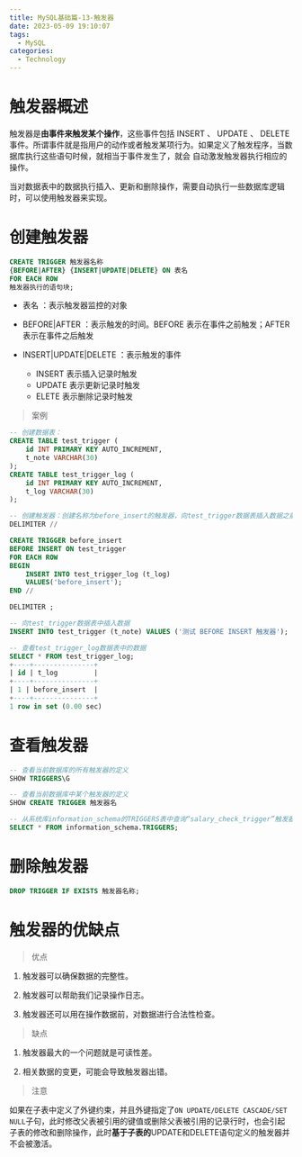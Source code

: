 ```yaml
---
title: MySQL基础篇-13-触发器
date: 2023-05-09 19:10:07
tags: 
  - MySQL
categories: 
  - Technology
---
```


# 触发器概述

 触发器是**由事件来触发某个操作**，这些事件包括 INSERT 、 UPDATE 、 DELETE 事件。所谓事件就是指用户的动作或者触发某项行为。如果定义了触发程序，当数据库执行这些语句时候，就相当于事件发生了，就会 自动激发触发器执行相应的操作。  

 当对数据表中的数据执行插入、更新和删除操作，需要自动执行一些数据库逻辑时，可以使用触发器来实现。  

# 创建触发器

```sql
CREATE TRIGGER 触发器名称
{BEFORE|AFTER} {INSERT|UPDATE|DELETE} ON 表名
FOR EACH ROW
触发器执行的语句块;
```

*  表名 ：表示触发器监控的对象
*  BEFORE|AFTER ：表示触发的时间。BEFORE 表示在事件之前触发；AFTER 表示在事件之后触发 

*  INSERT|UPDATE|DELETE ：表示触发的事件
   * INSERT 表示插入记录时触发 
   * UPDATE 表示更新记录时触发
   * ELETE 表示删除记录时触发 

> 案例

```sql
-- 创建数据表：
CREATE TABLE test_trigger (
    id INT PRIMARY KEY AUTO_INCREMENT,
    t_note VARCHAR(30)
);
CREATE TABLE test_trigger_log (
    id INT PRIMARY KEY AUTO_INCREMENT,
    t_log VARCHAR(30)
);

-- 创建触发器：创建名称为before_insert的触发器，向test_trigger数据表插入数据之前，向test_trigger_log数据表中插入before_insert的日志信息。
DELIMITER //

CREATE TRIGGER before_insert
BEFORE INSERT ON test_trigger
FOR EACH ROW
BEGIN
    INSERT INTO test_trigger_log (t_log)
    VALUES('before_insert');
END //

DELIMITER ;

-- 向test_trigger数据表中插入数据
INSERT INTO test_trigger (t_note) VALUES ('测试 BEFORE INSERT 触发器');

-- 查看test_trigger_log数据表中的数据
SELECT * FROM test_trigger_log;
+----+---------------+
| id | t_log         |
+----+---------------+
| 1 | before_insert  |
+----+---------------+
1 row in set (0.00 sec)
```

# 查看触发器

```sql
-- 查看当前数据库的所有触发器的定义
SHOW TRIGGERS\G

-- 查看当前数据库中某个触发器的定义
SHOW CREATE TRIGGER 触发器名

-- 从系统库information_schema的TRIGGERS表中查询“salary_check_trigger”触发器的信息。
SELECT * FROM information_schema.TRIGGERS;
```

# 删除触发器 

```sql
DROP TRIGGER IF EXISTS 触发器名称;
```

# 触发器的优缺点

> 优点

1. 触发器可以确保数据的完整性。 

2. 触发器可以帮助我们记录操作日志。 

3. 触发器还可以用在操作数据前，对数据进行合法性检查。 

> 缺点

1. 触发器最大的一个问题就是可读性差。 

2. 相关数据的变更，可能会导致触发器出错。  

> 注意

如果在子表中定义了外键约束，并且外键指定了`ON UPDATE/DELETE CASCADE/SET NULL`子句，此时修改父表被引用的键值或删除父表被引用的记录行时，也会引起子表的修改和删除操作，此时**基于子表的**UPDATE和DELETE语句定义的触发器并不会被激活。  